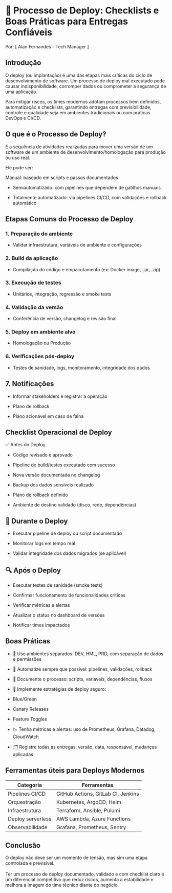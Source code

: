 # 🚀 Processo de Deploy: Checklists e Boas Práticas para Entregas Confiáveis
Por: [ Alan Fernandes - Tech Manager ]

## Introdução
O deploy (ou implantação) é uma das etapas mais críticas do ciclo de desenvolvimento de software. Um processo de deploy mal executado pode causar indisponibilidade, corromper dados ou comprometer a segurança de uma aplicação.

Para mitigar riscos, os times modernos adotam processos bem definidos, automatização e checklists, garantindo entregas com previsibilidade, controle e qualidade seja em ambientes tradicionais ou com práticas DevOps e CI/CD.

## O que é o Processo de Deploy?
É a sequência de atividades realizadas para mover uma versão de um software de um ambiente de desenvolvimento/homologação para produção ou uso real.

Ele pode ser:

Manual: baseado em scripts e passos documentados

- Semiautomatizado: com pipelines que dependem de gatilhos manuais

- Totalmente automatizado: via pipelines CI/CD, com validações e rollback automático

## Etapas Comuns do Processo de Deploy
### 1. Preparação do ambiente

- Validar infraestrutura, variáveis de ambiente e configurações

### 2. Build da aplicação

- Compilação do código e empacotamento (ex: Docker image, .jar, .zip)

### 3. Execução de testes

- Unitários, integração, regressão e smoke tests

### 4. Validação da versão

- Conferência de versão, changelog e revisão final

### 5. Deploy em ambiente alvo

- Homologação ou Produção

### 6. Verificações pós-deploy

- Testes de sanidade, logs, monitoramento, integridade dos dados

## 7. Notificações

- Informar stakeholders e registrar a operação

- Plano de rollback

- Plano acionável em caso de falha

## Checklist Operacional de Deploy
✅ Antes do Deploy
- Código revisado e aprovado

- Pipeline de build/testes executado com sucesso

- Nova versão documentada no changelog

- Backup dos dados sensíveis realizado

- Plano de rollback definido

- Ambiente de destino validado (disco, rede, dependências)

## 🚀 Durante o Deploy
- Executar pipeline de deploy ou script documentado

- Monitorar logs em tempo real

- Validar integridade dos dados migrados (se aplicável)

## 🔍 Após o Deploy
- Executar testes de sanidade (smoke tests)

- Confirmar funcionamento de funcionalidades críticas

-  Verificar métricas e alertas

 - Atualizar o status no dashboard de versões

 - Notificar times impactados

## Boas Práticas
- 🧪 Use ambientes separados: DEV, HML, PRD, com separação de dados e permissões

- 🧰 Automatize sempre que possível: pipelines, validações, rollback

- 🧾 Documente o processo: scripts, variáveis, dependências, fluxos

- 🔄 Implemente estratégias de deploy seguro:

- Blue/Green

- Canary Releases

- Feature Toggles

- 📉 Tenha métricas e alertas: uso de Prometheus, Grafana, Datadog, CloudWatch

- 🗂️ Registre todas as entregas: versão, data, responsável, mudanças aplicadas

## Ferramentas úteis para Deploys Modernos
| Categoria         | Ferramentas                        |
| ----------------- | ---------------------------------- |
| Pipelines CI/CD   | GitHub Actions, GitLab CI, Jenkins |
| Orquestração      | Kubernetes, ArgoCD, Helm           |
| Infraestrutura    | Terraform, Ansible, Pulumi         |
| Deploy serverless | AWS Lambda, Azure Functions        |
| Observabilidade   | Grafana, Prometheus, Sentry        |

## Conclusão
O deploy não deve ser um momento de tensão, mas sim uma etapa controlada e previsível.\
\
Ter um processo de deploy documentado, validado e com checklist claro é um diferencial competitivo que reduz riscos, aumenta a estabilidade e melhora a imagem do time técnico diante do negócio.
